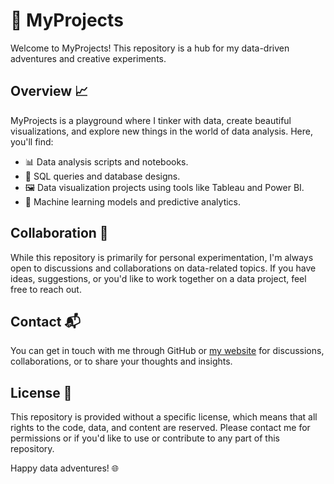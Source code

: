 # 🚀 MyProjects 

Welcome to MyProjects! This repository is a hub for my data-driven adventures and creative experiments. 

## Overview 📈

MyProjects is a playground where I tinker with data, create beautiful visualizations, and explore new things in the world of data analysis. Here, you'll find:

- 📊 Data analysis scripts and notebooks.
- 📁 SQL queries and database designs.
- 🖼️ Data visualization projects using tools like Tableau and Power BI.
- 🤖 Machine learning models and predictive analytics.

## Collaboration 🤝

While this repository is primarily for personal experimentation, I'm always open to discussions and collaborations on data-related topics. If you have ideas, suggestions, or you'd like to work together on a data project, feel free to reach out.

## Contact 📬

You can get in touch with me through GitHub or [my website](https://www.example.com) for discussions, collaborations, or to share your thoughts and insights.

## License 📜

This repository is provided without a specific license, which means that all rights to the code, data, and content are reserved. Please contact me for permissions or if you'd like to use or contribute to any part of this repository.

Happy data adventures! 🌐
